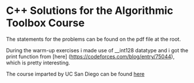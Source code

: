 # C++ Solutions for the Algorithmic Toolbox Course
The statements for the problems can be found on the pdf file at the root.

During the warm-up exercises i made use of __int128 datatype and i got the print function from [here] (https://codeforces.com/blog/entry/75044), which is pretty interesting.

The course imparted by UC San Diego can be found [here](https://www.coursera.org/learn/algorithmic-toolbox)
